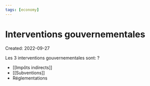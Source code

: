 ```yaml
---
tags: [economy]
---
```

# Interventions gouvernementales
Created: 2022-09-27

Les 3 interventions gouvernementales sont:
?
- [[Impôts indirects]]
- [[Subventions]]
- Réglementations
<!--SR:!2024-03-31,44,190-->
